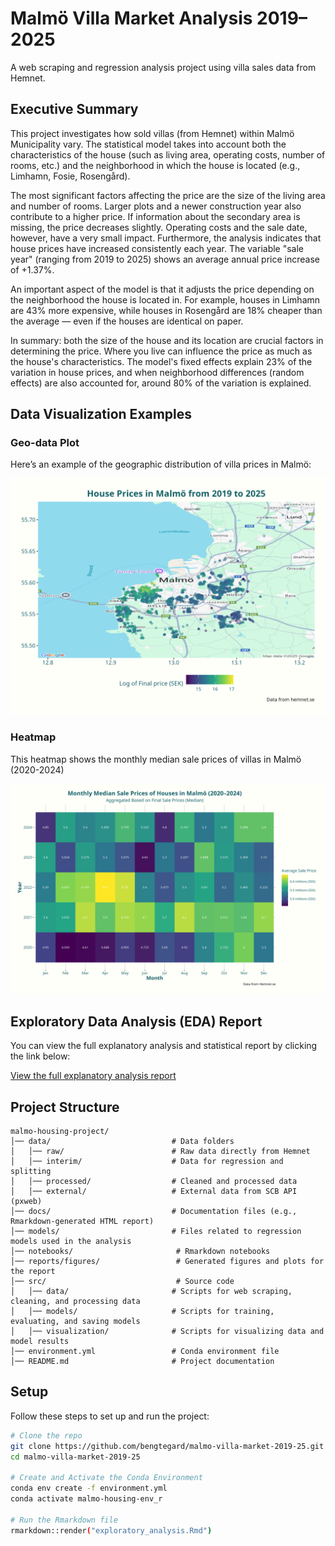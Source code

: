 # Malmö Villa Market Analysis 2019–2025
A web scraping and regression analysis project using villa sales data from Hemnet.

## Executive Summary
This project investigates how sold villas (from Hemnet) within Malmö Municipality vary. The statistical model takes into account both the characteristics of the house (such as living area, operating costs, number of rooms, etc.) and the neighborhood in which the house is located (e.g., Limhamn, Fosie, Rosengård).

The most significant factors affecting the price are the size of the living area and number of rooms. Larger plots and a newer construction year also contribute to a higher price. If information about the secondary area is missing, the price decreases slightly. Operating costs and the sale date, however, have a very small impact. Furthermore, the analysis indicates that house prices have increased consistently each year. The variable "sale year" (ranging from 2019 to 2025) shows an average annual price increase of +1.37%.

An important aspect of the model is that it adjusts the price depending on the neighborhood the house is located in. For example, houses in Limhamn are 43% more expensive, while houses in Rosengård are 18% cheaper than the average — even if the houses are identical on paper.

In summary: both the size of the house and its location are crucial factors in determining the price. Where you live can influence the price as much as the house's characteristics. The model's fixed effects explain 23% of the variation in house prices, and when neighborhood differences (random effects) are also accounted for, around 80% of the variation is explained.

## Data Visualization Examples

### Geo-data Plot

Here’s an example of the geographic distribution of villa prices in Malmö:

![Geo-data Plot](reports/figures/malmo_geodata.png)

### Heatmap

This heatmap shows the monthly median sale prices of villas in Malmö (2020-2024)

![Heatmap](reports/figures/heatmap_house_price_trends.png)

## Exploratory Data Analysis (EDA) Report
You can view the full explanatory analysis and statistical report by clicking the link below:

[View the full explanatory analysis report](https://github.com/Bengtegard/malmo-villa-market-2019-25/releases/download/v1.0/explanatory_analysis.html)


## Project Structure
```
malmo-housing-project/
│── data/                           # Data folders 
│   │── raw/                        # Raw data directly from Hemnet
│   │── interim/                    # Data for regression and splitting
│   │── processed/                  # Cleaned and processed data
│   │── external/                   # External data from SCB API (pxweb)
│── docs/                           # Documentation files (e.g., Rmarkdown-generated HTML report)
│── models/                         # Files related to regression models used in the analysis
│── notebooks/                       # Rmarkdown notebooks
│── reports/figures/                 # Generated figures and plots for the report
│── src/                             # Source code
│   │── data/                       # Scripts for web scraping, cleaning, and processing data
│   │── models/                     # Scripts for training, evaluating, and saving models
│   │── visualization/              # Scripts for visualizing data and model results
│── environment.yml                 # Conda environment file
│── README.md                       # Project documentation
```

## Setup

Follow these steps to set up and run the project:
   ```bash
   # Clone the repo
   git clone https://github.com/bengtegard/malmo-villa-market-2019-25.git
   cd malmo-villa-market-2019-25

   # Create and Activate the Conda Environment
   conda env create -f environment.yml
   conda activate malmo-housing-env_r

   # Run the Rmarkdown file
   rmarkdown::render("exploratory_analysis.Rmd")

